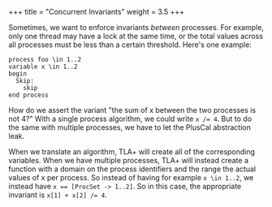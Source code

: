 +++
title = "Concurrent Invariants"
weight = 3.5
+++

Sometimes, we want to enforce invariants _between_ processes. For example, only one thread may have a lock at the same time, or the total values across all processes must be less than a certain threshold. Here's one example:

``` tla
process foo \in 1..2
variable x \in 1..2
begin
  Skip:
    skip
end process
```

How do we assert the variant "the sum of x between the two processes is not 4?" With a single process algorithm, we could write `x /= 4`. But to do the same with multiple processes, we have to let the PlusCal abstraction leak.

When we translate an algorithm, TLA+ will create all of the corresponding variables. When we have multiple processes, TLA+ will instead create a function with a domain on the process identifiers and the range the actual values of x per process. So instead of having for example `x \in 1..2`, we instead have `x == [ProcSet -> 1..2]`. So in this case, the appropriate invariant is `x[1] + x[2] /= 4`.
